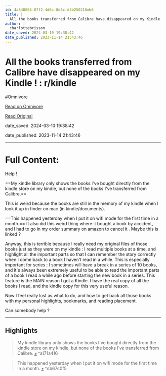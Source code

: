 ```yaml
---
id: 4a840805-87f2-4d6c-8d8c-d3b250218eb6
title: |
  All the books transferred from Calibre have disappeared on my Kindle ! : r/kindle
author: |
  charlottebrisson
date_saved: 2024-03-10 19:38:42
date_published: 2023-11-14 21:43:46
---
```


# All the books transferred from Calibre have disappeared on my Kindle ! : r/kindle
#Omnivore

[Read on Omnivore](https://omnivore.app/me/all-the-books-transferred-from-calibre-have-disappeared-on-my-ki-18e2abb9a21)

[Read Original](https://www.reddit.com/r/kindle/comments/14il149/all_the_books_transferred_from_calibre_have/)

date_saved: 2024-03-10 19:38:42

date_published: 2023-11-14 21:43:46

--- 

# Full Content: 

 Help !

==My kindle library only shows the books I've bought directly from the kindle store on my kindle, but none of the books I've transferred from Calibre.== 

 This is weird because the books are still in the memory of my kindle when I look it up in finder on mac (in kindle/documents).

==This happened yesterday when I put it on wifi mode for the first time in a month.== It also did this weird thing where it bought a book by accident, and I had to go in my order summary on amazon to cancel it . Maybe this is linked ?

 Anyway, this is terrible because I really need my original files of those books just as they were on my kindle : I read multiple books at a time, and highlight all the important parts so that I can remember the story correctly when I come back to a book I haven't read in a while. This is especially important for series : I sometimes will have a break in a series of 10 books, and it's always been extremely useful to be able to read the important parts of a book I read a while ago before starting the new book in a series. This feature is the MAIN reason I got a Kindle. I have the real copy of all the books I read, and the kindle copy for this very useful reason.

 Now I feel really lost as what to do, and how to get back all those books with my personal highlights, bookmarks, and reading placement.

 Can somebody help ?

---

## Highlights

> My kindle library only shows the books I've bought directly from the kindle store on my kindle, but none of the books I've transferred from Calibre. [⤴️](https://omnivore.app/me/all-the-books-transferred-from-calibre-have-disappeared-on-my-ki-18e2abb9a21#a171a416-4b32-4e2c-be76-dddd7ca4ad57)  ^a171a416

> This happened yesterday when I put it on wifi mode for the first time in a month. [⤴️](https://omnivore.app/me/all-the-books-transferred-from-calibre-have-disappeared-on-my-ki-18e2abb9a21#db67c0f5-f408-454b-9a67-58509f991086)  ^db67c0f5

